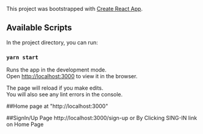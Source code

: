 This project was bootstrapped with [Create React App](https://github.com/facebook/create-react-app).

## Available Scripts

In the project directory, you can run:

### `yarn start`

Runs the app in the development mode.<br />
Open [http://localhost:3000](http://localhost:3000) to view it in the browser.

The page will reload if you make edits.<br />
You will also see any lint errors in the console.


##Home page 
at "http://localhost:3000"

##SignIn/Up Page
http://localhost:3000/sign-up
or By Clicking SING-IN link on Home Page

